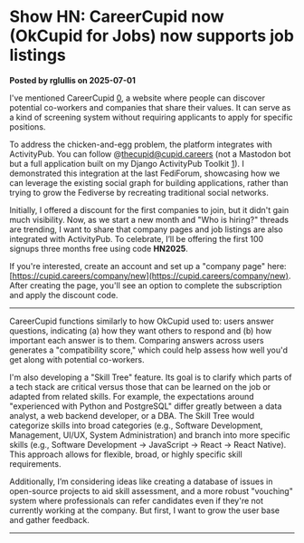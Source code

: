 # Show HN: CareerCupid now (OkCupid for Jobs) now supports job listings

**Posted by rglullis on 2025-07-01**

I've mentioned CareerCupid [0], a website where people can discover potential co-workers and companies that share their values. It can serve as a kind of screening system without requiring applicants to apply for specific positions.

To address the chicken-and-egg problem, the platform integrates with ActivityPub. You can follow @thecupid@cupid.careers (not a Mastodon bot but a full application built on my Django ActivityPub Toolkit [1]). I demonstrated this integration at the last FediForum, showcasing how we can leverage the existing social graph for building applications, rather than trying to grow the Fediverse by recreating traditional social networks.

Initially, I offered a discount for the first companies to join, but it didn't gain much visibility. Now, as we start a new month and "Who is hiring?" threads are trending, I want to share that company pages and job listings are also integrated with ActivityPub. To celebrate, I’ll be offering the first 100 signups three months free using code **HN2025**.

If you're interested, create an account and set up a "company page" here: [https://cupid.careers/company/new](https://cupid.careers/company/new). After creating the page, you'll see an option to complete the subscription and apply the discount code.

---

CareerCupid functions similarly to how OkCupid used to: users answer questions, indicating (a) how they want others to respond and (b) how important each answer is to them. Comparing answers across users generates a "compatibility score," which could help assess how well you'd get along with potential co-workers.

I'm also developing a "Skill Tree" feature. Its goal is to clarify which parts of a tech stack are critical versus those that can be learned on the job or adapted from related skills. For example, the expectations around "experienced with Python and PostgreSQL" differ greatly between a data analyst, a web backend developer, or a DBA. The Skill Tree would categorize skills into broad categories (e.g., Software Development, Management, UI/UX, System Administration) and branch into more specific skills (e.g., Software Development → JavaScript → React → React Native). This approach allows for flexible, broad, or highly specific skill requirements.

Additionally, I’m considering ideas like creating a database of issues in open-source projects to aid skill assessment, and a more robust "vouching" system where professionals can refer candidates even if they're not currently working at the company. But first, I want to grow the user base and gather feedback.

---

[0]: https://cupid.careers  
[1]: https://activitypub.mushroomlabs.com  
[2]: https://spectra.video/w/nibHzQxR26zQX1eYkFgygL?start=2m44s
